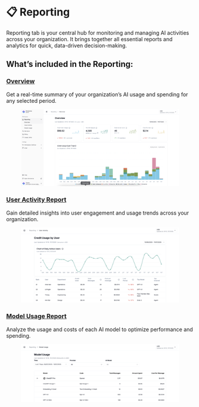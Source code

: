 # 📋 Reporting

Reporting tab is your central hub for monitoring and managing AI activities across your organization. It brings together all essential reports and analytics for quick, data-driven decision-making.

## **What’s included in the Reporting:**

### [**Overview**](./#overview)

Get a real-time summary of your organization’s AI usage and spending for any selected period.

<figure><img src="../../.gitbook/assets/image (1).png" alt=""><figcaption></figcaption></figure>

### [**User Activity Report**](https://help.doraverse.com/jp/admin/dashboard/user-activity-report)

Gain detailed insights into user engagement and usage trends across your organization.

<figure><img src="../../.gitbook/assets/Screenshot 2025-07-11 at 10.20.56.png" alt=""><figcaption></figcaption></figure>

### [**Model Usage Report**](./#model-usage-report)

Analyze the usage and costs of each AI model to optimize performance and spending.

<figure><img src="../../.gitbook/assets/Screenshot 2025-07-11 at 10.21.59.png" alt=""><figcaption></figcaption></figure>
